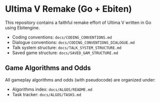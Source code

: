 # Ultima V Remake (Go + Ebiten)

This repository contains a faithful remake effort of Ultima V written in Go using Ebitengine.

- Coding conventions: `docs/CODING_CONVENTIONS.md`
- Dialogue conventions: `docs/CODING_CONVENTIONS_DIALOGUE.md`
- Talk system structure: `docs/TALK_SYSTEM_STRUCTURE.md`
- Saved game structure: `docs/SAVED_GAM_STRUCTURE.md`

## Game Algorithms and Odds

All gameplay algorithms and odds (with pseudocode) are organized under:

- Algorithms index: `docs/ALGOS/README.md`
- Task tracker: `docs/ALGOS/TASKS.md`
